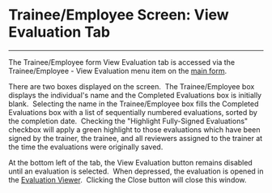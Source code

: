 # Trainee/Employee Screen: View Evaluation Tab 
-----

The Trainee/Employee form View Evaluation tab is accessed via the 
Trainee/Employee - View Evaluation menu item on the [main form](<7jjr.md>).

There are two boxes displayed on the screen.&nbsp; The Trainee/Employee box displays the individual's name and the Completed Evaluations box is initially blank.&nbsp; Selecting the name in the Trainee/Employee box fills the Completed Evaluations box with a list of sequentially numbered evaluations, sorted by the completion date.&nbsp; Checking the "Highlight Fully-Signed Evaluations" checkbox will apply a green highlight to those evaluations which have been signed by the trainer, the trainee, and all reviewers assigned to the trainer at the time the evaluations were originally saved.

At the bottom left of the tab, the View Evaluation button remains disabled until an evaluation is selected.&nbsp; When depressed, the evaluation is opened in the [Evaluation Viewer](<7ddc.md>).&nbsp; Clicking the Close button will close this window.
